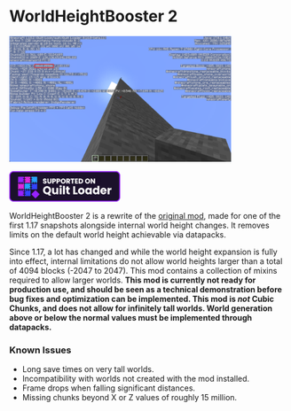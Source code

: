 # WorldHeightBooster 2

<img src="https://github.com/AutumnAurelium/WorldHeightBooster2/blob/main/showcase.png?raw=true" width=400 alt="A screenshot of Minecraft with blocks placed at a very high Y coordinate"><br />

<img src="https://github.com/AutumnAurelium/WorldHeightBooster2/blob/main/quilt_supported.png?raw=true" width=200 alt="Supported on Quilt Loader">

WorldHeightBooster 2 is a rewrite of the [original mod](https://github.com/AutumnAurelium/WorldHeightBooster), made for one of the first 1.17 snapshots alongside internal world height changes. It removes limits on the default world height achievable via datapacks.

Since 1.17, a lot has changed and while the world height expansion is fully into effect, internal limitations do not allow world heights larger than a total of 4094 blocks (-2047 to 2047). This mod contains a collection of mixins required to allow larger worlds. **This mod is currently not ready for production use, and should be seen as a technical demonstration before bug fixes and optimization can be implemented. This mod is *not* Cubic Chunks, and does not allow for infinitely tall worlds. World generation above or below the normal values must be implemented through datapacks.**


### Known Issues

- Long save times on very tall worlds.
- Incompatibility with worlds not created with the mod installed.
- Frame drops when falling significant distances.
- Missing chunks beyond X or Z values of roughly 15 million.
